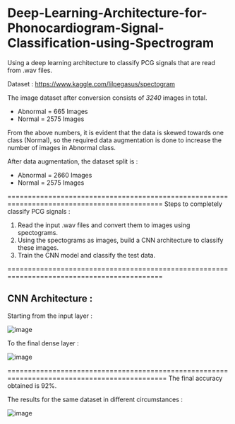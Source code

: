 # Deep-Learning-Architecture-for-Phonocardiogram-Signal-Classification-using-Spectrogram
Using a deep learning architecture to classify PCG signals that are read from .wav files.

Dataset : https://www.kaggle.com/lilpegasus/spectogram

The image dataset after conversion consists of *3240* images in total.

 - Abnormal = 665 Images
 - Normal = 2575 Images

From the above numbers, it is evident that the data is skewed towards one class (Normal),
so the required data augmentation is done to increase the number of images in Abnormal class.

After data augmentation, the dataset split is :

 - Abnormal = 2660 Images
 - Normal = 2575 Images

============================================================================================
Steps to completely classify PCG signals :
1. Read the input .wav files and convert them to images using spectograms.
2. Using the spectograms as images, build a CNN architecture to classify these images.
3. Train the CNN model and classify the test data.

============================================================================================
## CNN Architecture :

Starting from the input layer :

![image](https://user-images.githubusercontent.com/60283852/152285565-9b287e44-6d2c-453a-9852-6b8837b221c0.png)

To the final dense layer :

![image](https://user-images.githubusercontent.com/60283852/152285585-43aa2cc3-94aa-4c01-90a7-c597f8cf8e63.png)

=============================================================================================
The final accuracy obtained is 92%.

The results for the same dataset in different circumstances :

![image](https://user-images.githubusercontent.com/60283852/152285440-eee33895-e737-4b78-a164-4edb07c217b3.png)
